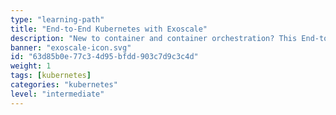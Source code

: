 ```yaml
---
type: "learning-path"
title: "End-to-End Kubernetes with Exoscale"
description: "New to container and container orchestration? This End-to-End Kubernetes with Exoscale - Learning Path covers the foundational topics for a non-technical audience and conveys the benefits of containers and container orchestration for modern IT scenarios. It will help you learn the basics of terminology associated, understand the essential components' functions, and understand why these new technologies are so important."
banner: "exoscale-icon.svg"
id: "63d85b0e-77c3-4d95-bfdd-903c7d9c3c4d"
weight: 1
tags: [kubernetes]
categories: "kubernetes"
level: "intermediate"
---
```

